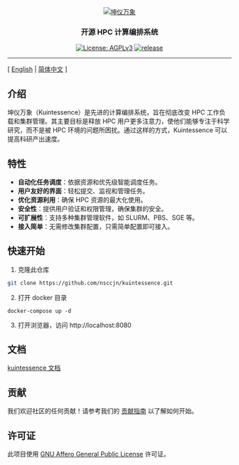 <p align="center">
  <a href="https://github.com/nsccjn/kuintessence"><img src="https://drawing-bed.dev.supercomputing.link/i/2023/08/23/nk4amf.png" alt="坤仪万象" /></a>
</p>

<h3 align="center">开源 HPC 计算编排系统</h3>

<p align="center">
  <a href="https://www.gnu.org/licenses/agpl-3.0.html"><img src="https://img.shields.io/badge/licenses-AGPLv3-orange" alt="License: AGPLv3"></a>
  <a href="https://img.shields.io/badge/release-v0.0.1-blue"><img src="https://img.shields.io/badge/release-v0.0.1-blue" alt=" release"></a>
</p>

---

[ [English](readme.md) | [简体中文](readme.zh-hans.md) ]

## 介绍

坤仪万象（Kuintessence）是先进的计算编排系统，旨在彻底改变 HPC 工作负载和集群管理。其主要目标是释放 HPC 用户更多注意力，使他们能够专注于科学研究，而不是被 HPC 环境的问题所困扰。通过这样的方式，Kuintessence 可以提高科研产出速度。

## 特性

- **自动化任务调度**：依据资源和优先级智能调度任务。
- **用户友好的界面**：轻松提交、监视和管理任务。
- **优化资源利用**：确保 HPC 资源的最大化使用。
- **安全性**：提供用户验证和权限管理，确保集群的安全。
- **可扩展性**：支持多种集群管理软件，如 SLURM、PBS、SGE 等。
- **接入简单**：无需修改集群配置，只需简单配置即可接入。

## 快速开始

1. 克隆此仓库

```bash
git clone https://github.com/nsccjn/kuintessence.git
```

2. 打开 docker 目录

```
docker-compose up -d
```

3. 打开浏览器，访问 http://localhost:8080

## 文档

[kuintessence 文档](https://docs.kuintessence.com)

## 贡献

我们欢迎社区的任何贡献！请参考我们的 [贡献指南](contributing.md) 以了解如何开始。

## 许可证

此项目使用 [GNU Affero General Public License](LICENSE) 许可证。
